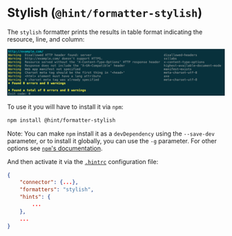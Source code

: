 # Stylish (`@hint/formatter-stylish`)

The `stylish` formatter prints the results in table format indicating
the resource, line, and column:

![Example output for the stylish formatter](images/stylish-output.png)

To use it you will have to install it via `npm`:

```bash
npm install @hint/formatter-stylish
```

Note: You can make `npm` install it as a `devDependency` using the
`--save-dev` parameter, or to install it globally, you can use the
`-g` parameter. For other options see [`npm`'s
documentation](https://docs.npmjs.com/cli/install).

And then activate it via the [`.hintrc`][hintrc] configuration file:

```json
{
    "connector": {...},
    "formatters": "stylish",
    "hints": {
        ...
    },
    ...
}
```

<!-- Link labels: -->

[hintrc]: https://webhint.io/docs/user-guide/configuring-webhint/summary/
